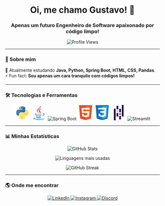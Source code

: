 <h1 align="center">Oi, me chamo Gustavo! 👋</h1>
<h3 align="center">Apenas um futuro Engenheiro de Software apaixonado por código limpo!</h3>

<p align="center">
  <img src="https://komarev.com/ghpvc/?username=teu-usuario-github&label=Profile%20views&color=0e75b6&style=flat" alt="Profile Views" />
</p>

---

### 🚀 Sobre mim  
🎯 Atualmente estudando **Java, Python, Spring Boot, HTML, CSS, Pandas**.  
⚡ Fun fact: **Sou apenas um cara tranquilo com códigos limpos!**  

---

### 🛠️ Tecnologias e Ferramentas  

<p align="center">
  <img src="https://raw.githubusercontent.com/devicons/devicon/master/icons/python/python-original.svg" alt="Python" width="50" height="50"/>
  <img src="https://raw.githubusercontent.com/devicons/devicon/master/icons/java/java-original.svg" alt="Java" width="50" height="50"/>
  <img src="https://www.vectorlogo.zone/logos/springio/springio-icon.svg" alt="Spring Boot" width="50" height="50"/>
  <img src="https://raw.githubusercontent.com/devicons/devicon/master/icons/html5/html5-original.svg" alt="HTML" width="50" height="50"/>
  <img src="https://raw.githubusercontent.com/devicons/devicon/master/icons/css3/css3-original.svg" alt="CSS" width="50" height="50"/>
  <img src="https://raw.githubusercontent.com/devicons/devicon/master/icons/pandas/pandas-original.svg" alt="Pandas" width="50" height="50"/>
  <img src="https://streamlit.io/images/brand/streamlit-logo-primary-colormark-darktext.svg" alt="Streamlit" width="90"/>
</p>

---

### 📊 Minhas Estatísticas  

<p align="center">
  <img src="https://github-readme-stats.vercel.app/api?username=teu-usuario-github&show_icons=true&theme=tokyonight" alt="GitHub Stats" />
</p>

<p align="center">
  <img src="https://github-readme-stats.vercel.app/api/top-langs?username=teu-usuario-github&layout=compact&theme=tokyonight" alt="Linguagens mais usadas" />
</p>

<p align="center">
  <img src="https://github-readme-streak-stats.herokuapp.com/?user=teu-usuario-github&theme=tokyonight" alt="GitHub Streak" />
</p>

---

### 🌎 Onde me encontrar  

<p align="center">
  <a href="https://linkedin.com/in/teu-linkedin" target="_blank">
    <img src="https://raw.githubusercontent.com/rahuldkjain/github-profile-readme-generator/master/src/images/icons/Social/linked-in-alt.svg" alt="LinkedIn" height="40" width="40" />
  </a>
  <a href="https://instagram.com/teu-instagram" target="_blank">
    <img src="https://raw.githubusercontent.com/rahuldkjain/github-profile-readme-generator/master/src/images/icons/Social/instagram.svg" alt="Instagram" height="40" width="40" />
  </a>
  <a href="https://discord.gg/teu-discord" target="_blank">
    <img src="https://raw.githubusercontent.com/rahuldkjain/github-profile-readme-generator/master/src/images/icons/Social/discord.svg" alt="Discord" height="40" width="40" />
  </a>
</p>